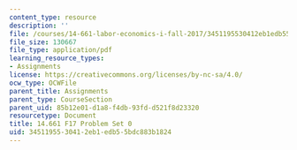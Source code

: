 ```yaml
---
content_type: resource
description: ''
file: /courses/14-661-labor-economics-i-fall-2017/3451195530412eb1edb55bdc883b1824_MIT14_661F17_pset0.pdf
file_size: 130667
file_type: application/pdf
learning_resource_types:
- Assignments
license: https://creativecommons.org/licenses/by-nc-sa/4.0/
ocw_type: OCWFile
parent_title: Assignments
parent_type: CourseSection
parent_uid: 85b12e01-d1a8-f4db-93fd-d521f8d23320
resourcetype: Document
title: 14.661 F17 Problem Set 0
uid: 34511955-3041-2eb1-edb5-5bdc883b1824
---
```

